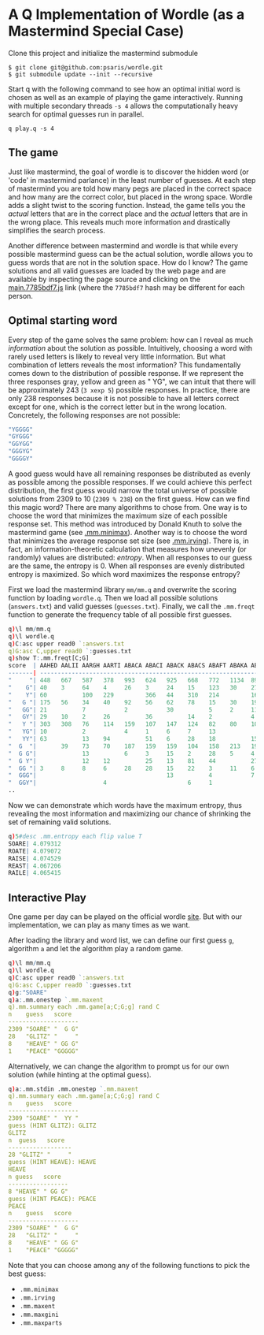 # A Q Implementation of Wordle (as a Mastermind Special Case)

Clone this project and initialize the mastermind submodule

```
$ git clone git@github.com:psaris/wordle.git
$ git submodule update --init --recursive
```

Start q with the following command to see how an optimal initial word
is chosen as well as an example of playing the game interactively.
Running with multiple secondary threads `-s 4` allows the
computationally heavy search for optimal guesses run in parallel.

`q play.q -s 4`

## The game

Just like mastermind, the goal of wordle is to discover the hidden
word (or 'code' in mastermind parlance) in the least number of
guesses. At each step of mastermind you are told how many pegs are
placed in the correct space and how many are the correct color, but
placed in the wrong space. Wordle adds a slight twist to the scoring
function. Instead, the game tells you the *actual* letters that are in
the correct place and the *actual* letters that are in the wrong
place. This reveals much more information and drastically simplifies
the search process.

Another difference between mastermind and wordle is that while every
possible mastermind guess can be the actual solution, wordle allows
you to guess words that are not in the solution space. How do I know?
The game solutions and all valid guesses are loaded by the web page
and are available by inspecting the page source and clicking on the
[main.7785bdf7.js][main] link (where the `7785bdf7` hash may be
different for each person.

[main]:https://www.nytimes.com/games/wordle/main.7785bdf7.js

## Optimal starting word

Every step of the game solves the same problem: how can I reveal as
much *information* about the solution as possible. Intuitively,
choosing a word with rarely used letters is likely to reveal very
little information. But what combination of letters reveals the most
information? This fundamentally comes down to the distribution of
possible response. If we represent the three responses gray, yellow
and green as " YG", we can intuit that there will be approximately 243
(`3 xexp 5`) possible responses. In practice, there are only 238
responses because it is not possible to have all letters correct
except for one, which is the correct letter but in the wrong location.
Concretely, the following responses are not possible:

```q
"YGGGG"
"GYGGG"
"GGYGG"
"GGGYG"
"GGGGY"
```

A good guess would have all remaining responses be distributed as
evenly as possible among the possible responses. If we could achieve
this perfect distribution, the first guess would narrow the total
universe of possible solutions from 2309 to 10 (`2309 % 238`) on the
first guess. How can we find this magic word? There are many
algorithms to chose from. One way is to choose the word that minimizes
the maximum size of each possible response set. This method was
introduced by Donald Knuth to solve the mastermind game (see
[.mm.minimax][minimax]). Another way is to choose the word that
minimizes the average response set size (see
[.mm.irving][irving]). There is, in fact, an information-theoretic
calculation that measures how unevenly (or randomly) values are
distributed: *entropy*. When all responses to our guess are the same,
the entropy is 0. When all responses are evenly distributed entropy is
maximized. So which word maximizes the response entropy?

[minimax]:https://github.com/psaris/mm/blob/6f647a2d6835638ede14cd948882ffba6930058c/mm.q#L31
[irving]:https://github.com/psaris/mm/blob/6f647a2d6835638ede14cd948882ffba6930058c/mm.q#L32

First we load the mastermind library `mm/mm.q` and overwrite the
scoring function by loading `wordle.q`.  Then we load all possible
solutions (`answers.txt`) and valid guesses (`guesses.txt`). Finally,
we call the `.mm.freqt` function to generate the frequency table of
all possible first guesses.

```q
q)\l mm/mm.q
q)\l wordle.q
q)C:asc upper read0 `:answers.txt
q)G:asc C,upper read0 `:guesses.txt
q)show T:.mm.freqt[C;G]
score  | AAHED AALII AARGH AARTI ABACA ABACI ABACK ABACS ABAFT ABAKA ABAMP ABAND ABASE ABASH ABAS..
-------| ----------------------------------------------------------------------------------------..
"     "| 448   667   587   378   993   624   925   668   772   1134  896   753   422   702   805 ..
"    G"| 40    3     64    4     26    3     24    15    123   30    27    49    151   66    34  ..
"    Y"| 60          100   229         366   44    310   214         164   124   297   102   31  ..
"   G "| 175   56    34    40    92    56    62    78    15    30    19    87    45    72    92  ..
"   GG"| 21          7           2           30          5     2     11    12    33    10    3   ..
"   GY"| 29    10    2     26          36          14    2           4     6     17    13        ..
"   Y "| 303   308   76    114   159   107   147   124   82    80    108   184   158   235   237 ..
"   YG"| 10          2           4     1     6     7     13                5     49    5     23  ..
"   YY"| 63          13    94          51    6     28    18          15    24    72    39    19  ..
"  G  "|       39    73    70    187   159   159   104   158   213   195   180   80    117   124 ..
"  G G"|             13          6     3     15    2     28    5     4     9     38    11    18  ..
"  G Y"|             12    12          25    13    81    44          27    17    31    21    7   ..
"  GG "| 3     8     8     6     28    28    15    22    3     11    6     25    23    19    32  ..
"  GGG"|                                     13          4           7     3     6     11    1   ..
"  GGY"|                   4                       6     1                 1     4     3         ..
..
```

Now we can demonstrate which words have the maximum entropy, thus
revealing the most information and maximizing our chance of shrinking
the set of remaining valid solutions.

```q
q)5#desc .mm.entropy each flip value T
SOARE| 4.079312
ROATE| 4.079072
RAISE| 4.074529
REAST| 4.067206
RAILE| 4.065415
```

## Interactive Play

One game per day can be played on the official wordle
[site][wordle]. But with our implementation, we can play as many times
as we want.

[wordle]:https://www.nytimes.com/games/wordle/index.html

After loading the library and word list, we can define our first guess
`g`, algorithm `a` and let the algorithm play a random game.

```q
q)\l mm/mm.q
q)\l wordle.q
q)C:asc upper read0 `:answers.txt
q)G:asc C,upper read0 `:guesses.txt
q)g:"SOARE"
q)a:.mm.onestep `.mm.maxent
q).mm.summary each .mm.game[a;C;G;g] rand C
n    guess   score  
--------------------
2309 "SOARE" "  G G"
28   "GLITZ" "     "
8    "HEAVE" " GG G"
1    "PEACE" "GGGGG"
```

Alternatively, we can change the algorithm to prompt us for our own
solution (while hinting at the optimal guess).

```q
q)a:.mm.stdin .mm.onestep `.mm.maxent
q).mm.summary each .mm.game[a;C;G;g] rand C
n    guess   score  
--------------------
2309 "SOARE" "  YY "
guess (HINT GLITZ): GLITZ
GLITZ
n  guess   score  
------------------
28 "GLITZ" "     "
guess (HINT HEAVE): HEAVE
HEAVE
n guess   score  
-----------------
8 "HEAVE" " GG G"
guess (HINT PEACE): PEACE
PEACE
n    guess   score  
--------------------
2309 "SOARE" "  G G"
28   "GLITZ" "     "
8    "HEAVE" " GG G"
1    "PEACE" "GGGGG"
```

Note that you can choose among any of the following functions to pick
the best guess:
- `.mm.minimax`
- `.mm.irving`
- `.mm.maxent`
- `.mm.maxgini`
- `.mm.maxparts`
